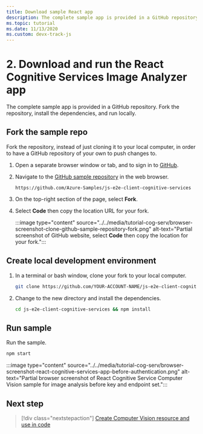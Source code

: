 ```yaml
---
title: Download sample React app
description: The complete sample app is provided in a GitHub repository. Fork the repository, install the dependencies, and run locally.
ms.topic: tutorial
ms.date: 11/13/2020
ms.custom: devx-track-js
---
```


# 2. Download and run the React Cognitive Services Image Analyzer app

The complete sample app is provided in a GitHub repository. Fork the repository, install the dependencies, and run locally.

## Fork the sample repo

Fork the repository, instead of just cloning it to your local computer, in order to have a GitHub repository of your own to push changes to. 

1. Open a separate browser window or tab, and to sign in to <a href="https://github.com/login" target="_blank">GitHub</a>. 
1. Navigate to the <a href="https://github.com/Azure-Samples/js-e2e-client-cognitive-services" target="_blank">GitHub sample repository</a> in the web browser. 

    ```http
    https://github.com/Azure-Samples/js-e2e-client-cognitive-services
    ```

1. On the top-right section of the page, select **Fork**. 
1. Select **Code** then copy the location URL for your fork. 

    :::image type="content" source="../../media/tutorial-cog-serv/browser-screenshot-clone-github-sample-repository-fork.png" alt-text="Partial screenshot of GitHub website, select **Code** then copy the location for your fork.":::    

## Create local development environment

1. In a terminal or bash window, clone your fork to your local computer. 

    ```bash
    git clone https://github.com/YOUR-ACCOUNT-NAME/js-e2e-client-cognitive-services
    ```

1. Change to the new directory and install the dependencies. 

    ```bash
    cd js-e2e-client-cognitive-services && npm install
    ```

## Run sample

Run the sample.

```bash
npm start
```

:::image type="content" source="../../media/tutorial-cog-serv/browser-screenshot-react-cognitive-services-app-before-authentication.png" alt-text="Partial browser screenshot of React Cognitive Service Computer Vision sample for image analysis before key and endpoint set.":::    

    
## Next step

> [!div class="nextstepaction"]
> [Create Computer Vision resource and use in code](create-computer-vision-resource-use-in-code.md) 